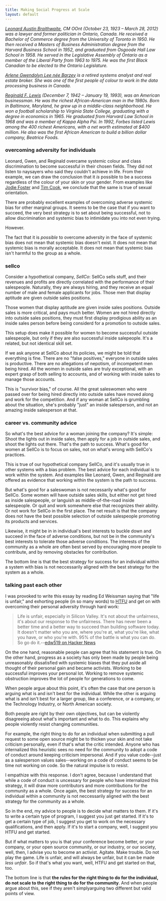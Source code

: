 ```yaml
---
title: Making Social Progress at Scale
layout: default
---
```


*[Leonard Austin Braithwaite][1], CM OOnt (October 23, 1923 – March 28, 2012) was a lawyer and former politician in Ontario, Canada. He received a Bachelor of Commerce degree from the University of Toronto in 1950. He then received a Masters of Business Administration degree from the Harvard Business School in 1952, and graduated from Osgoode Hall Law School in 1958. He served in the Legislative Assembly of Ontario as a member of the Liberal Party from 1963 to 1975. He was the first Black Canadian to be elected to the Ontario Legislature.*

[1]: https://en.wikipedia.org/wiki/Leonard_Braithwaite

*[Arlene Gwendolyn Lee née Barzey][2] is a retired systems analyst and real estate broker. She was one of the first people of colour to work in the data processing business in Canada.*

[2]: http://braythwayt.com/posterous/2012/03/29/a-womans-story.html "A Woman's Story"

*[Reginald F. Lewis][3] (December 7, 1942 – January 19, 1993), was an American businessman. He was the richest African-American man in the 1980s. Born in Baltimore, Maryland, he grew up in a middle-class neighborhood. He won a football scholarship to Virginia State College, graduating with a degree in economics in 1965. He graduated from Harvard Law School in 1968 and was a member of Kappa Alpha Psi. In 1992, Forbes listed Lewis among the 400 richest Americans, with a net worth estimated at $400 million. He also was the first African American to build a billion dollar company, Beatrice Foods.*

[3]: https://en.wikipedia.org/wiki/Reginald_Lewis

### overcoming adversity for individuals

Leonard, Gwen, and Reginald overcame systemic colour and class discrimination to become successful in their chosen fields. They did not listen to naysayers who said they couldn't achieve in life. From their example, we can draw the conclusion that it *is* possible to be a success regardless of the colour of your skin or your gender. From examples like [Jodie Foster][5] and [Tim Cook][4], we conclude that the same is true of sexual orientation.

[4]: https://en.wikipedia.org/wiki/Tim_Cook
[5]: https://en.wikipedia.org/wiki/Jodie_Foster

There are probably excellent examples of overcoming adverse systemic bias for other marginal groups. It seems to be the case that if you want to succeed, the very best strategy is to set about being successful, not to allow discrimination and systemic bias to intimidate you into not even trying.

However.

The fact that it is *possible* to overcome adversity in the face of systemic bias does not mean that systemic bias doesn't exist. It does not mean that systemic bias is morally acceptable. It does not mean that systemic bias isn't harmful to the group as a whole.

### sellco

Consider a hypothetical company, _SellCo_: SellCo sells stuff, and their revenues and profits are directly correlated with the performance of their salespeople. Naturally, they are always hiring, and they receive an equal number of male and female applicants for jobs. Those men that display aptitude are given outside sales positions.

Those women that display aptitude are given inside sales positions. Outside sales is more critical, and pays much better. Women are not hired directly into outside sales positions, they must first display prodigious ability as an inside sales person before being considerd for a promotion to outside sales.

This setup does make it possible for women to become successful outside salespeople, but only if they are also successful inside salepeople. It's a related, but not identical skill set. 

If we ask anyone at SellCo about its policies, we might be told that everything is fine. There are no "false positives," everyone in outside sales is productive. There are no allegations of nepotism, of incompetent men being hired. All the women in outside sales are truly exceptional, with an expert grasp of both selling to accounts, and of working with inside sales to manage those accounts.

This is "survivor bias," of course. All the great saleswomen who were passed over for being hired directly into outside sales have moved along and work for the competition. And if any woman at SellCo is grumbling about the situation, she's probably "just" an inside salesperson, and not an amazing inside salesperson at that.

### career vs. community advice

So what's the best advice for a woman joining the company? It's simple: Shoot the lights out in inside sales, then apply for a job in outside sales, and shoot the lights out there. That's the path to success. What's good for women at SellCo is to focus on sales, not on what's wrong with SellCo's practices.

This is true of our hypothetical company SellCo, and it's usually true in other systems with a bias problem. The best advice for each individual is to work within the system. And examples like Leonard, Gwen, and Reginald are offered as evidence that working within the system is the path to success.

But what's good for a saleswoman is not necessarily what's good for SellCo. Some women will have outside sales skills, but either not get hired as inside salespeople, or languish as middle-of-the-road inside salespeople. Or quit and work somewhere else that recognizes their ability. Or not work for SellCo in the first place. The net result is that the company does not have the best possible selection of outside salespeople promoting its products and services.

Likewise, it might be in in individual's best interests to buckle down and succeed in the face of adverse conditions, but not be in the community's best interests to tolerate those adverse conditions. The interests of the community as a whole are often best served by encouraging more people to contribute, and by removing obstacles for contribution.

The bottom line is that the best strategy for success for an individual within a system with bias is not neccessarily aligned with the best strategy for the system as a whole.

### talking past each other

I was provoked to write this essay by reading Ed Weissman saying that "life is unfair," and exhorting people (in so many words) to [HTFU] and get on with overcoming their personal adversity through hard work:

[HTFU]: https://www.youtube.com/watch?v=1EY7lYRneHc "Harden the Fuck Up, Australia!"

> Life is unfair, especially in Silicon Valley. It's not about the unfairness, it's about our response to the unfairness. There has never been a better time and a better way to succeed than building software today. It doesn't matter who you are, where you're at, what you're like, what you have, or who you're with. 95% of the battle is what you can do. So go do it.--[edw519 on Hacker News][519]

[519]: https://news.ycombinator.com/item?id=10412732

On the one hand, reasonable people can agree that his statement is true. On the other hand, progress as a society has only been made by people being unreasonably dissatisfied with systemic biases that they put aside all thought of their personal gain and became activists. Working to be successful improves your personal lot. Working to remove systemic obstruction improves the lot of people for generations to come.

When people argue about this point, it's often the case that one person is arguing what is and isn't best for the individual. While the other is arguing what is and isn't best for a larger group, like a conference, or a company, or the Technology Industry, or North American society.

Both people are right by their own objectives, but can be violently disagreeing about what's important and what to do. This explains why people violently resist changing communities.

For example, the right thing to do for an individual when submitting a pull request to some open source might be to thicken your skin and not take criticism personally, even if that's what the critic intended. Anyone who has internalized this heuristic sees no need for the community to adopt a code of conduct around keeping criticism impersonal. And if you value code--just as a salesperson values sales--working on a code of conduct seems to be time not working on code. So the natural impulse is to resist.

I empathize with this response. I don't agree, because I understand that while a code of conduct is uncessary for people who have internalized this strategy, it will draw more contributors and more contributions for the community as a whole. Once again, the best strategy for success for an individual within a community is not neccessarily aligned with the best strategy for the community as a whole.

So in the end, my advice to people is to decide what matters to them. If it's to write a certain type of program, I suggest you just get started. If it's to get a certain type of job, I suggest you get to work on the necessary qualifications, and then apply. If it's to start a company, well, I suggest you HTFU and get started.

But if what matters to you is that your conference become better, or your company, or your open source community, or our industry, or our society, well, then, I advise you to become an activist. Agitate. Make trouble. Do not play the game. Life is unfair, and will always be unfair, but it can be made *less unfair*. So if that's what you want, well, HTFU and get started on that, too.

The bottom line is that **the rules for the right thing to do for the individual, do not scale to the right thing to do for the community**. And when people argue about this, see if they aren't simplyarguing two different but valid points of view.
